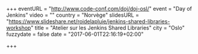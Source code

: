 +++
eventURL = "http://www.code-conf.com/doj/doj-osl/"
event = "Day of Jenkins"
video = ""
country = "Norvège"
slidesURL = "https://www.slideshare.net/roidelapluie/jenkins-shared-libraries-workshop"
title = "Atelier sur les Jenkins Shared Libraries"
city = "Oslo"
fuzzydate = false
date = "2017-06-01T22:16:19+02:00"

+++

